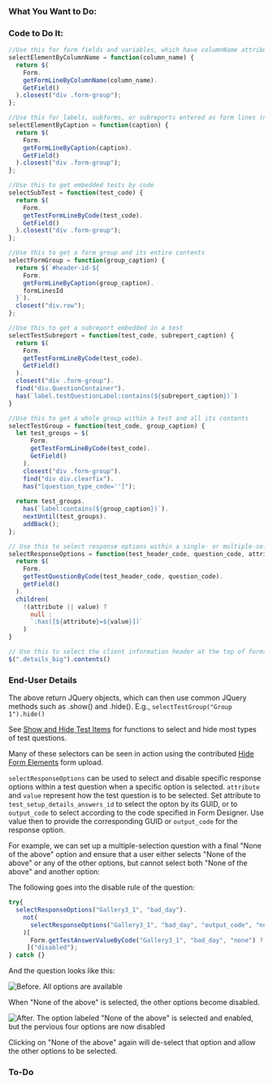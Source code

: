 ### What You Want to Do:

### Code to Do It:
```javascript
//Use this for form fields and variables, which have columnName attributes
selectElementByColumnName = function(column_name) {
  return $(
    Form.
    getFormLineByColumnName(column_name).
    GetField()
  ).closest("div .form-group");
};

//Use this for labels, subforms, or subreports entered as form lines (not embedded in tests). Also works for form fields if field caption is preferred.
selectElementByCaption = function(caption) {
  return $(
    Form.
    getFormLineByCaption(caption).
    GetField()
  ).closest("div .form-group");
};

//Use this to get embedded tests by code
selectSubTest = function(test_code) {
  return $(
    Form.
    getTestFormLineByCode(test_code).
    GetField()
  ).closest("div .form-group");
};

//Use this to get a form group and its entire contents
selectFormGroup = function(group_caption) {
  return $(`#header-id-${
    Form.
    getFormLineByCaption(group_caption).
    formLinesId
  }`).
  closest("div.row");
};

//Use this to get a subreport embedded in a test
selectTestSubreport = function(test_code, subreport_caption) {
  return $(
    Form.
    getTestFormLineByCode(test_code).
    GetField()
  ).
  closest("div .form-group").
  find("div.QuestionContainer").
  has(`label.testQuestionLabel:contains(${subreport_caption})`)
}

//Use this to get a whole group within a test and all its contents
selectTestGroup = function(test_code, group_caption) {
  let test_groups = $(
      Form.
      getTestFormLineByCode(test_code).
      GetField()
    ).
    closest("div .form-group").
    find("div div.clearfix").
    has("[question_type_code='']");
    
  return test_groups.
    has(`label:contains(${group_caption})`).
    nextUntil(test_groups).
    addBack();
};

// Use this to select response options within a single- or multiple-select test question
selectResponseOptions = function(test_header_code, question_code, attribute = null, value = null) {
  return $(
    Form.
    getTestQuestionByCode(test_header_code, question_code).
    getField()
  ).
  children(
    !(attribute || value) ? 
      null : 
      `:has([${attribute}=${value}])`
    )
}

// Use this to select the client information header at the top of forms
$(".details_big").contents()
```

### End-User Details
The above return JQuery objects, which can then use common JQuery methods such as .show() and .hide().
E.g., `selectTestGroup("Group 1").hide()`

See [Show and Hide Test Items](https://github.com/myEvolv-Development-Community/myEvolvCode/blob/main/JavaScript%20Functions/Show%20and%20Hide%20Test%20Items.md) for functions to select and hide most types of test questions.

Many of these selectors can be seen in action using the contributed [Hide Form Elements](https://github.com/myEvolv-Development-Community/myEvolvCode/blob/main/Form%20Design/Exports/Hide%20Form%20Elements.json) form upload.

`selectResponseOptions` can be used to select and disable specific response options within a test question when a specific option is selected. `attribute` and `value` represent how the test question is to be selected. Set attribute to `test_setup_details_answers_id` to select the opton by its GUID, or to `output_code` to select according to the code specified in Form Designer. Use value then to provide the corresponding GUID or `output_code` for the response option. 

For example, we can set up a multiple-selection question with a final "None of the above" option and ensure that a user either selects "None of the above" or any of the other options, but cannot select both "None of the above" and another option:

The following goes into the disable rule of the question:

```js
try{
  selectResponseOptions("Gallery3_1", "bad_day").
    not(
      selectResponseOptions("Gallery3_1", "bad_day", "output_code", "none")
    )[
      Form.getTestAnswerValueByCode("Gallery3_1", "bad_day", "none") ? "addClass" : "removeClass"
     ]("disabled");
} catch {}
```

And the question looks like this:

![Before. All options are available](https://github.com/myEvolv-Development-Community/myEvolvCode/blob/main/JavaScript%20Functions/assets/images/Response%20Options%20Before.png)

When "None of the above" is selected, the other options become disabled.

![After. The option labeled "None of the above" is selected and enabled, but the pervious four options are now disabled](https://github.com/myEvolv-Development-Community/myEvolvCode/blob/main/JavaScript%20Functions/assets/images/Response%20Options%20After.png)

Clicking on "None of the above" again will de-select that option and allow the other options to be selected.

### To-Do

